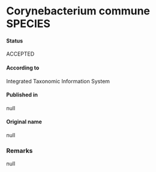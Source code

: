 Corynebacterium commune SPECIES
=======

#### Status
ACCEPTED

#### According to
Integrated Taxonomic Information System

#### Published in
null

#### Original name
null

### Remarks
null